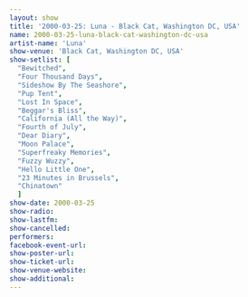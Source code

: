 ```yaml
---
layout: show
title: '2000-03-25: Luna - Black Cat, Washington DC, USA'
name: 2000-03-25-luna-black-cat-washington-dc-usa
artist-name: 'Luna'
show-venue: 'Black Cat, Washington DC, USA'
show-setlist: [
  "Bewitched",
  "Four Thousand Days",
  "Sideshow By The Seashore",
  "Pup Tent",
  "Lost In Space",
  "Beggar's Bliss",
  "California (All the Way)",
  "Fourth of July",
  "Dear Diary",
  "Moon Palace",
  "Superfreaky Memories",
  "Fuzzy Wuzzy",
  "Hello Little One",
  "23 Minutes in Brussels",
  "Chinatown"
  ]
show-date: 2000-03-25
show-radio: 
show-lastfm: 
show-cancelled: 
performers: 
facebook-event-url: 
show-poster-url: 
show-ticket-url: 
show-venue-website: 
show-additional: 
---
```



